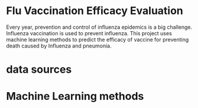 # Flu Vaccination Efficacy Evaluation
Every year, prevention and control of influenza epidemics is a big challenge. Influenza vaccination is used to prevent influenza. This project uses machine learning methods to predict the efficacy of vaccine for preventing death caused by Influenza and pneumonia.

# data sources

# Machine Learning methods


